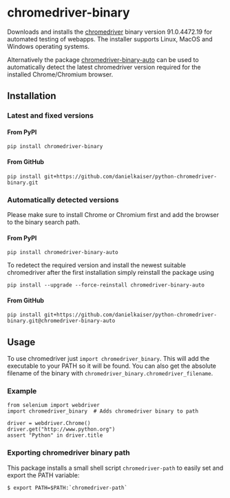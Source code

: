 # chromedriver-binary

Downloads and installs the [chromedriver](https://sites.google.com/a/chromium.org/chromedriver/) binary version
91.0.4472.19 for automated testing of webapps. The installer supports Linux, MacOS and Windows operating systems.

Alternatively the package [chromedriver-binary-auto](https://pypi.org/project/chromedriver-binary-auto/) can be used to
automatically detect the latest chromedriver version required for the installed Chrome/Chromium browser.

## Installation

### Latest and fixed versions

#### From PyPI

```
pip install chromedriver-binary
```

#### From GitHub

```
pip install git+https://github.com/danielkaiser/python-chromedriver-binary.git
```

### Automatically detected versions

Please make sure to install Chrome or Chromium first and add the browser to the binary search path.

#### From PyPI

```
pip install chromedriver-binary-auto
```

To redetect the required version and install the newest suitable chromedriver after the first installation simply
reinstall the package using

```
pip install --upgrade --force-reinstall chromedriver-binary-auto
```

#### From GitHub

```
pip install git+https://github.com/danielkaiser/python-chromedriver-binary.git@chromedriver-binary-auto
```

## Usage

To use chromedriver just `import chromedriver_binary`. This will add the executable to your PATH so it will be found.
You can also get the absolute filename of the binary with `chromedriver_binary.chromedriver_filename`.

### Example

```
from selenium import webdriver
import chromedriver_binary  # Adds chromedriver binary to path

driver = webdriver.Chrome()
driver.get("http://www.python.org")
assert "Python" in driver.title
```

### Exporting chromedriver binary path

This package installs a small shell script `chromedriver-path` to easily set and export the PATH variable:

```
$ export PATH=$PATH:`chromedriver-path`
```
